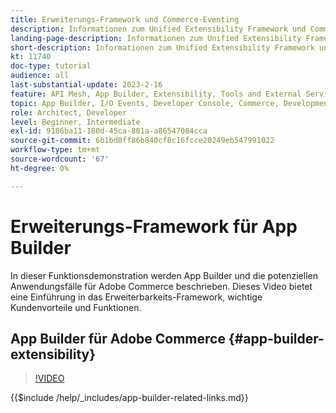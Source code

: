 ```yaml
---
title: Erweiterungs-Framework und Commerce-Eventing
description: Informationen zum Unified Extensibility Framework und Commerce-Abend
landing-page-description: Informationen zum Unified Extensibility Framework und Commerce-Abend
short-description: Informationen zum Unified Extensibility Framework und Commerce-Abend
kt: 11740
doc-type: tutorial
audience: all
last-substantial-update: 2023-2-16
feature: API Mesh, App Builder, Extensibility, Tools and External Services, Eventing, Backend Development
topic: App Builder, I/O Events, Developer Console, Commerce, Development, Integrations
role: Architect, Developer
level: Beginner, Intermediate
exl-id: 9186ba11-180d-45ca-801a-a86547084cca
source-git-commit: 6b1bd8ff86b840cf8c16fcce20249eb547991022
workflow-type: tm+mt
source-wordcount: '67'
ht-degree: 0%

---
```


# Erweiterungs-Framework für App Builder

In dieser Funktionsdemonstration werden App Builder und die potenziellen Anwendungsfälle für Adobe Commerce beschrieben. Dieses Video bietet eine Einführung in das Erweiterbarkeits-Framework, wichtige Kundenvorteile und Funktionen.

## App Builder für Adobe Commerce {#app-builder-extensibility}

>[!VIDEO](https://video.tv.adobe.com/v/3413328?learn=on)

{{$include /help/_includes/app-builder-related-links.md}}
